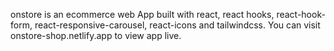 onstore is an ecommerce web App built with react, react hooks, react-hook-form, react-responsive-carousel, react-icons and tailwindcss.
You can visit onstore-shop.netlify.app to view app live.
